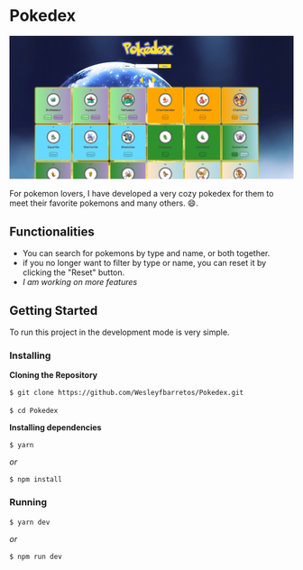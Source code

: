 # Pokedex

![Preview-Screens](https://github.com/Wesleyfbarretos/Pokedex/blob/main/src/images/Dex-print.png)

For pokemon lovers, I have developed a very cozy pokedex for them to meet their favorite pokemons and many others. 😄.

## Functionalities

- You can search for pokemons by type and name, or both together.
- if you no longer want to filter by type or name, you can reset it by clicking the "Reset" button.
- _I am working on more features_

## Getting Started

To run this project in the development mode is very simple.

### Installing

**Cloning the Repository**

```
$ git clone https://github.com/Wesleyfbarretos/Pokedex.git

$ cd Pokedex
```

**Installing dependencies**

```
$ yarn
```

_or_

```
$ npm install
```

### Running

```
$ yarn dev
```

_or_

```
$ npm run dev
```
